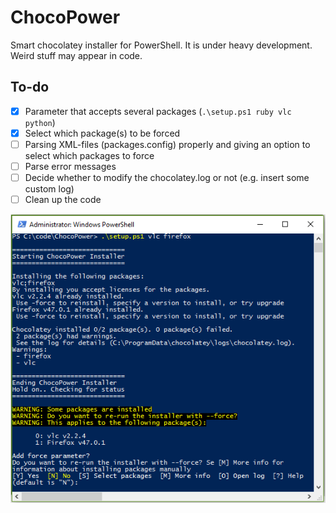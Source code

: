 # ChocoPower
Smart chocolatey installer for PowerShell. It is under heavy development. Weird stuff may appear in code.

## To-do
- [x] Parameter that accepts several packages (`.\setup.ps1 ruby vlc python`)
- [x] Select which package(s) to be forced
- [ ] Parsing XML-files (packages.config) properly and giving an option to select which packages to force
- [ ] Parse error messages
- [ ] Decide whether to modify the chocolatey.log or not (e.g. insert some custom log)
- [ ] Clean up the code

![Image for ChocoPower](chocopower.png)

